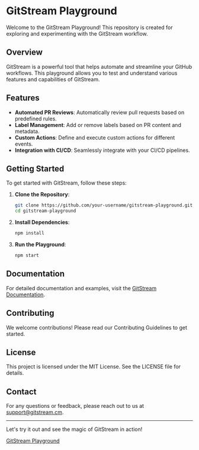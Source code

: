 # GitStream Playground

Welcome to the GitStream Playground! This repository is created for exploring and experimenting with the GitStream workflow.

## Overview

GitStream is a powerful tool that helps automate and streamline your GitHub workflows. This playground allows you to test and understand various features and capabilities of GitStream.

## Features

- **Automated PR Reviews**: Automatically review pull requests based on predefined rules.
- **Label Management**: Add or remove labels based on PR content and metadata.
- **Custom Actions**: Define and execute custom actions for different events.
- **Integration with CI/CD**: Seamlessly integrate with your CI/CD pipelines.

## Getting Started

To get started with GitStream, follow these steps:

1. **Clone the Repository**:

   ```sh
   git clone https://github.com/your-username/gitstream-playground.git
   cd gitstream-playground
   ```

2. **Install Dependencies**:

   ```sh
   npm install
   ```

3. **Run the Playground**:
   ```sh
   npm start
   ```

## Documentation

For detailed documentation and examples, visit the [GitStream Documentation](https://docs.gitstream.cm).

## Contributing

We welcome contributions! Please read our Contributing Guidelines to get started.

## License

This project is licensed under the MIT License. See the LICENSE file for details.

## Contact

For any questions or feedback, please reach out to us at [support@gitstream.cm](mailto:support@gitstream.cm).

---

Let's try it out and see the magic of GitStream in action!

[GitStream Playground](https://app.gitstream.cm/playground)
